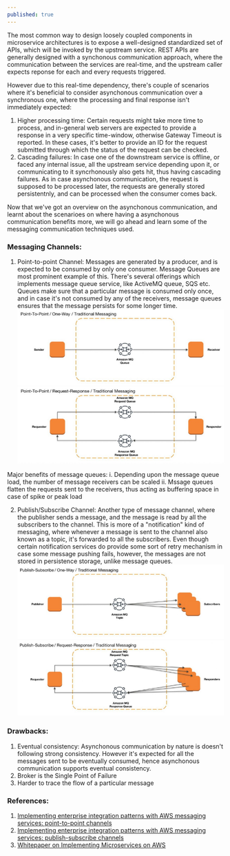 ```yaml
---
published: true
---
```

The most common way to design loosely coupled components in microservice architectures is to expose a well-designed standardized set of APIs, which will be invoked by the upstream service. REST APIs are generally designed with a synchonous communication approach, where the communication between the services are real-time, and the upstream caller expects reponse for each and every requests triggered. 

However due to this real-time dependency, there's couple of scenarios where it's beneficial to consider asynchonous communication over a synchronous one, where the processing and final response isn't immediately expected:
1. Higher processing time: Certain requests might take more time to process, and in-general web servers are expected to provide a response in a very specific time-window, otherwise Gateway Timeout is reported. In these cases, it's better to provide an ID for the request submitted through which the status of the request can be checked.
2. Cascading failures: In case one of the downstream service is offline, or faced any internal issue, all the upstream service depending upon it, or communicating to it syncrhonously also gets hit, thus having cascading failures. As in case asynchonous communication, the request is supposed to be processed later, the requests are generally stored persistentnly, and can be processed when the consumer comes back.

Now that we've got an overview on the asynchonous communication, and learnt about the scenarioes on where having a asynchonous communication benefits more, we will go ahead and learn some of the messaging communication techniques used.

### Messaging Channels:
1. Point-to-point Channel: Messages are generated by a producer, and is expected to be consumed by only one consumer. Message Queues are most prominent example of this. There's several offerings which implements message queue service, like ActiveMQ queue, SQS etc. Queues make sure that a particular message is consumed only once, and in case it's not consumed by any of the receivers, message queues ensures that the message persists for some longer time.
![](../images/asynchronous-intro/pointToPoint_oneWayMessaging.png)
![](../images/asynchronous-intro/pointToPoint_requestResponseMessaging.png)

Major benefits of message queues:
    i. Depending upon the message queue load, the number of message receivers can be scaled
    ii. Mssage queues flatten the requests sent to the receivers, thus acting as buffering space in case of spike or peak load


2. Publish/Subscribe Channel: Another type of message channel, where the publisher sends a message, and the message is read by all the subscribers to the channel. This is more of a "notification" kind of messaging, where whenever a message is sent to the channel also known as a topic, it's forwarded to all the subscribers. Even though certain notification services do provide some sort of retry mechanism in case some message pushing fails, however, the messages are not stored in persistence storage, unlike message queues.
![](../images/asynchronous-intro/publishSubscribe_oneWayMessaging.png)
![](../images/asynchronous-intro/publishSubscribe_requestResponseMessaging.png)


### Drawbacks:
1. Eventual consistency: Asynchonous communication by nature is doesn't following strong consistency. However it's expected for all the messages sent to be eventually consumed, hence asynchonous communication supports eventual consistency.
2. Broker is the Single Point of Failure
3. Harder to trace the flow of a particular message

### References:
1. [Implementing enterprise integration patterns with AWS messaging services: point-to-point channels](https://aws.amazon.com/blogs/compute/implementing-enterprise-integration-patterns-with-aws-messaging-services-point-to-point-channels/)
2. [Implementing enterprise integration patterns with AWS messaging services: publish-subscribe channels](https://aws.amazon.com/blogs/compute/implementing-enterprise-integration-patterns-with-aws-messaging-services-publish-subscribe-channels/)
3. [Whitepaper on Implementing Microservices on AWS](https://docs.aws.amazon.com/whitepapers/latest/microservices-on-aws/microservices-on-aws.html)
